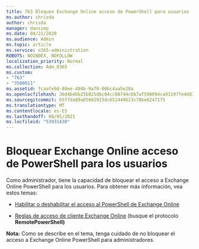 ```yaml
---
title: 763 Bloqueo Exchange Online acceso de PowerShell para usuarios
ms.author: chrisda
author: chrisda
manager: dansimp
ms.date: 04/21/2020
ms.audience: Admin
ms.topic: article
ms.service: o365-administration
ROBOTS: NOINDEX, NOFOLLOW
localization_priority: Normal
ms.collection: Adm_O365
ms.custom:
- "763"
- "3500011"
ms.assetid: fcaafe9d-80ee-404b-9a70-00bc4aa5e28a
ms.openlocfilehash: 36d4b4bb25b825dbc04cc08744c6b7af590094ca91197fe4dd3d3a92c653cb0a
ms.sourcegitcommit: b5f7da89a650d2915dc652449623c78be6247175
ms.translationtype: MT
ms.contentlocale: es-ES
ms.lasthandoff: 08/05/2021
ms.locfileid: "53931430"
---
```

# <a name="blocking-exchange-online-powershell-access-for-users"></a>Bloquear Exchange Online acceso de PowerShell para los usuarios
Como administrador, tiene la capacidad de bloquear el acceso a Exchange Online PowerShell para los usuarios. Para obtener más información, vea estos temas:

- [Habilitar o deshabilitar el acceso al PowerShell de Exchange Online](https://docs.microsoft.com/powershell/exchange/exchange-online/disable-access-to-exchange-online-powershell)

- [Reglas de acceso de cliente Exchange Online](https://technet.microsoft.com/library/mt842508.aspx) (busque el protocolo **RemotePowerShell)** 

**Nota:** Como se describe en el tema, tenga cuidado de no bloquear el acceso a Exchange Online PowerShell para administradores.
